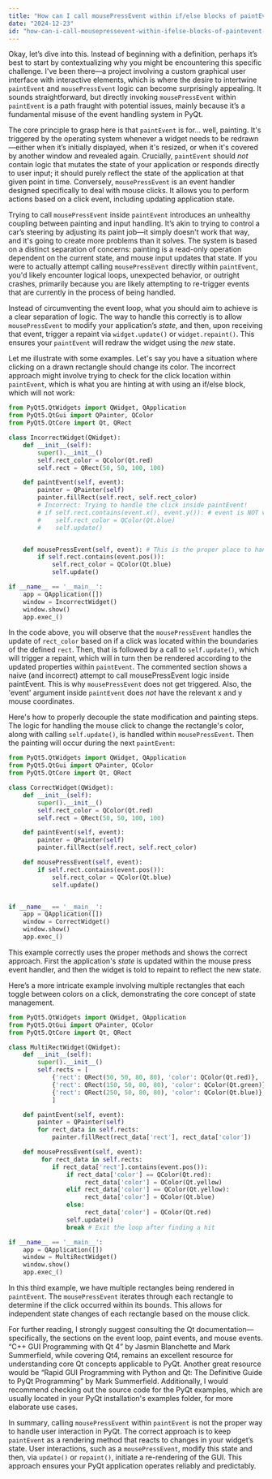 ```yaml
---
title: "How can I call mousePressEvent within if/else blocks of paintEvent in PyQt?"
date: "2024-12-23"
id: "how-can-i-call-mousepressevent-within-ifelse-blocks-of-paintevent-in-pyqt"
---
```


Okay, let’s dive into this. Instead of beginning with a definition, perhaps it’s best to start by contextualizing why you might be encountering this specific challenge. I've been there—a project involving a custom graphical user interface with interactive elements, which is where the desire to intertwine `paintEvent` and `mousePressEvent` logic can become surprisingly appealing. It sounds straightforward, but directly invoking `mousePressEvent` within `paintEvent` is a path fraught with potential issues, mainly because it’s a fundamental misuse of the event handling system in PyQt.

The core principle to grasp here is that `paintEvent` is for… well, painting. It's triggered by the operating system whenever a widget needs to be redrawn—either when it’s initially displayed, when it's resized, or when it's covered by another window and revealed again. Crucially, `paintEvent` should *not* contain logic that mutates the state of your application or responds directly to user input; it should purely reflect the state of the application at that given point in time. Conversely, `mousePressEvent` is an event handler designed specifically to deal with mouse clicks. It allows you to perform actions based on a click event, including updating application state.

Trying to call `mousePressEvent` inside `paintEvent` introduces an unhealthy coupling between painting and input handling. It’s akin to trying to control a car’s steering by adjusting its paint job—it simply doesn't work that way, and it's going to create more problems than it solves. The system is based on a distinct separation of concerns: painting is a read-only operation dependent on the current state, and mouse input updates that state. If you were to actually attempt calling `mousePressEvent` directly within `paintEvent`, you'd likely encounter logical loops, unexpected behavior, or outright crashes, primarily because you are likely attempting to re-trigger events that are currently in the process of being handled.

Instead of circumventing the event loop, what you should aim to achieve is a clear separation of logic. The way to handle this correctly is to allow `mousePressEvent` to modify your application’s *state*, and then, upon receiving that event, trigger a repaint via `widget.update()` or `widget.repaint()`. This ensures your `paintEvent` will redraw the widget using the *new* state.

Let me illustrate with some examples. Let's say you have a situation where clicking on a drawn rectangle should change its color. The incorrect approach might involve trying to check for the click location within `paintEvent`, which is what you are hinting at with using an if/else block, which will not work:

```python
from PyQt5.QtWidgets import QWidget, QApplication
from PyQt5.QtGui import QPainter, QColor
from PyQt5.QtCore import Qt, QRect

class IncorrectWidget(QWidget):
    def __init__(self):
        super().__init__()
        self.rect_color = QColor(Qt.red)
        self.rect = QRect(50, 50, 100, 100)

    def paintEvent(self, event):
        painter = QPainter(self)
        painter.fillRect(self.rect, self.rect_color)
        # Incorrect: Trying to handle the click inside paintEvent!
        # if self.rect.contains(event.x(), event.y()): # event is NOT valid
        #    self.rect_color = QColor(Qt.blue)
        #    self.update()


    def mousePressEvent(self, event): # This is the proper place to handle this type of functionality
        if self.rect.contains(event.pos()):
            self.rect_color = QColor(Qt.blue)
            self.update()

if __name__ == '__main__':
    app = QApplication([])
    window = IncorrectWidget()
    window.show()
    app.exec_()
```
In the code above, you will observe that the `mousePressEvent` handles the update of `rect_color` based on if a click was located within the boundaries of the defined `rect`. Then, that is followed by a call to `self.update()`, which will trigger a repaint, which will in turn then be rendered according to the updated properties within `paintEvent`. The commented section shows a naive (and incorrect) attempt to call mousePressEvent logic inside paintEvent. This is why `mousePressEvent` does not get triggered. Also, the 'event' argument inside `paintEvent` does *not* have the relevant x and y mouse coordinates.

Here's how to properly decouple the state modification and painting steps. The logic for handling the mouse click to change the rectangle's color, along with calling `self.update()`, is handled within `mousePressEvent`. Then the painting will occur during the next `paintEvent`:

```python
from PyQt5.QtWidgets import QWidget, QApplication
from PyQt5.QtGui import QPainter, QColor
from PyQt5.QtCore import Qt, QRect

class CorrectWidget(QWidget):
    def __init__(self):
        super().__init__()
        self.rect_color = QColor(Qt.red)
        self.rect = QRect(50, 50, 100, 100)

    def paintEvent(self, event):
        painter = QPainter(self)
        painter.fillRect(self.rect, self.rect_color)

    def mousePressEvent(self, event):
        if self.rect.contains(event.pos()):
            self.rect_color = QColor(Qt.blue)
            self.update()


if __name__ == '__main__':
    app = QApplication([])
    window = CorrectWidget()
    window.show()
    app.exec_()
```

This example correctly uses the proper methods and shows the correct approach. First the application's *state* is updated within the mouse press event handler, and then the widget is told to repaint to reflect the new state.

Here’s a more intricate example involving multiple rectangles that each toggle between colors on a click, demonstrating the core concept of state management.

```python
from PyQt5.QtWidgets import QWidget, QApplication
from PyQt5.QtGui import QPainter, QColor
from PyQt5.QtCore import Qt, QRect

class MultiRectWidget(QWidget):
    def __init__(self):
        super().__init__()
        self.rects = [
            {'rect': QRect(50, 50, 80, 80), 'color': QColor(Qt.red)},
            {'rect': QRect(150, 50, 80, 80), 'color': QColor(Qt.green)},
            {'rect': QRect(250, 50, 80, 80), 'color': QColor(Qt.blue)}
            ]

    def paintEvent(self, event):
        painter = QPainter(self)
        for rect_data in self.rects:
            painter.fillRect(rect_data['rect'], rect_data['color'])

    def mousePressEvent(self, event):
         for rect_data in self.rects:
            if rect_data['rect'].contains(event.pos()):
                if rect_data['color'] == QColor(Qt.red):
                     rect_data['color'] = QColor(Qt.yellow)
                elif rect_data['color'] == QColor(Qt.yellow):
                     rect_data['color'] = QColor(Qt.blue)
                else:
                     rect_data['color'] = QColor(Qt.red)
                self.update()
                break # Exit the loop after finding a hit

if __name__ == '__main__':
    app = QApplication([])
    window = MultiRectWidget()
    window.show()
    app.exec_()
```

In this third example, we have multiple rectangles being rendered in `paintEvent`. The `mousePressEvent` iterates through each rectangle to determine if the click occurred within its bounds. This allows for independent state changes of each rectangle based on the mouse click.

For further reading, I strongly suggest consulting the Qt documentation—specifically, the sections on the event loop, paint events, and mouse events. “C++ GUI Programming with Qt 4” by Jasmin Blanchette and Mark Summerfield, while covering Qt4, remains an excellent resource for understanding core Qt concepts applicable to PyQt. Another great resource would be “Rapid GUI Programming with Python and Qt: The Definitive Guide to PyQt Programming” by Mark Summerfield. Additionally, I would recommend checking out the source code for the PyQt examples, which are usually located in your PyQt installation's examples folder, for more elaborate use cases.

In summary, calling `mousePressEvent` within `paintEvent` is not the proper way to handle user interaction in PyQt. The correct approach is to keep `paintEvent` as a rendering method that reacts to changes in your widget’s state. User interactions, such as a `mousePressEvent`, modify this state and then, via `update()` or `repaint()`, initiate a re-rendering of the GUI. This approach ensures your PyQt application operates reliably and predictably.
